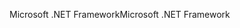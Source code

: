 <span data-ttu-id="4f67c-101">Microsoft .NET Framework</span><span class="sxs-lookup"><span data-stu-id="4f67c-101">Microsoft .NET Framework</span></span>